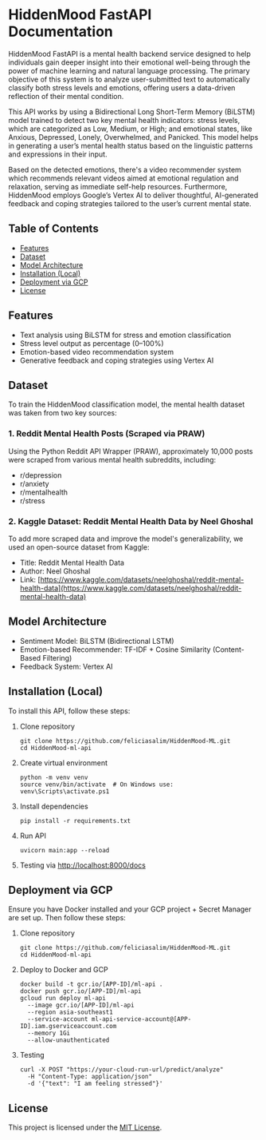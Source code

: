 # HiddenMood FastAPI Documentation

HiddenMood FastAPI is a mental health backend service designed to help individuals gain deeper insight into their emotional well-being through the power of machine learning and natural language processing. The primary objective of this system is to analyze user-submitted text to automatically classify both stress levels and emotions, offering users a data-driven reflection of their mental condition.

This API works by using a Bidirectional Long Short-Term Memory (BiLSTM) model trained to detect two key mental health indicators: stress levels, which are categorized as Low, Medium, or High; and emotional states, like Anxious, Depressed, Lonely, Overwhelmed, and Panicked. This model helps in generating a user’s mental health status based on the linguistic patterns and expressions in their input.

Based on the detected emotions, there's a video recommender system which recommends relevant videos aimed at emotional regulation and relaxation, serving as immediate self-help resources. Furthermore, HiddenMood employs Google’s Vertex AI to deliver thoughtful, AI-generated feedback and coping strategies tailored to the user’s current mental state.


## Table of Contents

* [Features](#features)
* [Dataset](#dataset)
* [Model Architecture](#model-architecture)
* [Installation (Local)](#installation-local)
* [Deployment via GCP](#deployment-via-gcp)
* [License](#license)


## Features

* Text analysis using BiLSTM for stress and emotion classification
* Stress level output as percentage (0–100%)
* Emotion-based video recommendation system
* Generative feedback and coping strategies using Vertex AI


## Dataset

To train the HiddenMood classification model, the mental health dataset was taken from two key sources:

### 1. Reddit Mental Health Posts (Scraped via PRAW)

  Using the Python Reddit API Wrapper (PRAW), approximately 10,000 posts were scraped from various mental health subreddits, including:
  
  * r/depression
  * r/anxiety
  * r/mentalhealth
  * r/stress

### 2. Kaggle Dataset: Reddit Mental Health Data by Neel Ghoshal

  To add more scraped data and improve the model's generalizability, we used an open-source dataset from Kaggle:
  
  * Title: Reddit Mental Health Data
  * Author: Neel Ghoshal
  * Link: [https://www.kaggle.com/datasets/neelghoshal/reddit-mental-health-data](https://www.kaggle.com/datasets/neelghoshal/reddit-mental-health-data)


## Model Architecture

* Sentiment Model: BiLSTM (Bidirectional LSTM)
* Emotion-based Recommender: TF-IDF + Cosine Similarity (Content-Based Filtering)
* Feedback System: Vertex AI 


## Installation (Local)

To install this API, follow these steps:

  1. Clone repository
  
      ```
      git clone https://github.com/feliciasalim/HiddenMood-ML.git
      cd HiddenMood-ml-api
      ```
  
  2. Create virtual environment
  
      ```
      python -m venv venv
      source venv/bin/activate  # On Windows use: venv\Scripts\activate.ps1
      ```
  
  3. Install dependencies
  
      ```
      pip install -r requirements.txt
      ```
  
  4. Run API
  
      ```
      uvicorn main:app --reload
      ```
      
  5. Testing via [http://localhost:8000/docs](http://localhost:8000/docs)


## Deployment via GCP

Ensure you have Docker installed and your GCP project + Secret Manager are set up. Then follow these steps:

1. Clone repository

    ```
    git clone https://github.com/feliciasalim/HiddenMood-ML.git
    cd HiddenMood-ml-api
    ```

2. Deploy to Docker and GCP

    ```
    docker build -t gcr.io/[APP-ID]/ml-api .
    docker push gcr.io/[APP-ID]/ml-api
    gcloud run deploy ml-api 
      --image gcr.io/[APP-ID]/ml-api 
      --region asia-southeast1 
      --service-account ml-api-service-account@[APP-ID].iam.gserviceaccount.com 
      --memory 1Gi 
      --allow-unauthenticated
    ```

3. Testing
   
    ```
    curl -X POST "https://your-cloud-run-url/predict/analyze" 
      -H "Content-Type: application/json" 
      -d '{"text": "I am feeling stressed"}'
    ```


## License

This project is licensed under the [MIT License](./LICENSE).
